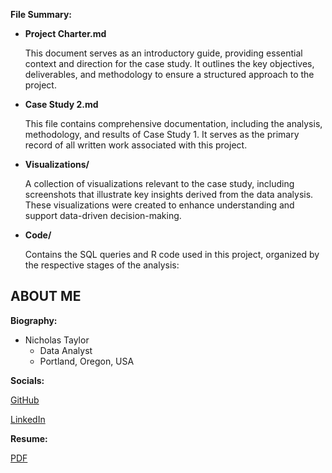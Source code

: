 **File Summary:**

- **Project Charter.md**
  
    This document serves as an introductory guide, providing essential context and direction for the case study. It outlines the key objectives, deliverables, and methodology to ensure a structured approach to the project.

- **Case Study 2.md**

    This file contains comprehensive documentation, including the analysis, methodology, and results of Case Study 1. It serves as the primary record of all written work associated with this project.
  
- **Visualizations/**

    A collection of visualizations relevant to the case study, including screenshots that illustrate key insights derived from the data analysis. These visualizations were created to enhance understanding and support data-driven decision-making.

- **Code/**

    Contains the SQL queries and R code used in this project, organized by the respective stages of the analysis:



## ABOUT ME

**Biography:**

- Nicholas Taylor
  - Data Analyst
  - Portland, Oregon, USA

**Socials:**

  [GitHub](https://github.com/ntaylor0000/)

  [LinkedIn](https://www.linkedin.com/in/ntaylor0000/)


**Resume:**

[PDF](https://github.com/ntaylor0000/ntaylor0000/blob/86f96ef3b2ec324c06637a9fa34c7057d2602d03/Nicholas%20Taylor%20Resume.pdf)

